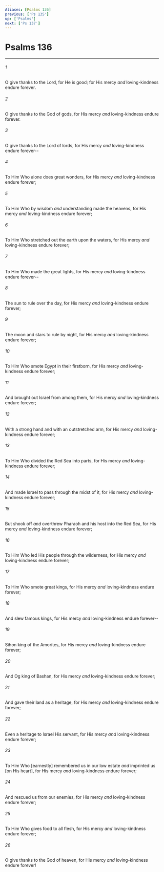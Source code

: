 ```yaml
---
Aliases: [Psalms 136]
previous: ['Ps 135']
up: ['Psalms']
next: ['Ps 137']
---
```

# Psalms 136

***














###### 1 






O give thanks to the Lord, for He is good; for His mercy _and_ loving-kindness endure forever. 













###### 2 






O give thanks to the God of gods, for His mercy _and_ loving-kindness endure forever. 













###### 3 






O give thanks to the Lord of lords, for His mercy _and_ loving-kindness endure forever-- 













###### 4 






To Him Who alone does great wonders, for His mercy _and_ loving-kindness endure forever; 













###### 5 






To Him Who by wisdom _and_ understanding made the heavens, for His mercy _and_ loving-kindness endure forever; 













###### 6 






To Him Who stretched out the earth upon the waters, for His mercy _and_ loving-kindness endure forever; 













###### 7 






To Him Who made the great lights, for His mercy _and_ loving-kindness endure forever-- 













###### 8 






The sun to rule over the day, for His mercy _and_ loving-kindness endure forever; 













###### 9 






The moon and stars to rule by night, for His mercy _and_ loving-kindness endure forever; 













###### 10 






To Him Who smote Egypt in their firstborn, for His mercy _and_ loving-kindness endure forever; 













###### 11 






And brought out Israel from among them, for His mercy _and_ loving-kindness endure forever; 













###### 12 






With a strong hand and with an outstretched arm, for His mercy _and_ loving-kindness endure forever; 













###### 13 






To Him Who divided the Red Sea into parts, for His mercy _and_ loving-kindness endure forever; 













###### 14 






And made Israel to pass through the midst of it, for His mercy _and_ loving-kindness endure forever; 













###### 15 






But shook off _and_ overthrew Pharaoh and his host into the Red Sea, for His mercy _and_ loving-kindness endure forever; 













###### 16 






To Him Who led His people through the wilderness, for His mercy _and_ loving-kindness endure forever; 













###### 17 






To Him Who smote great kings, for His mercy _and_ loving-kindness endure forever; 













###### 18 






And slew famous kings, for His mercy _and_ loving-kindness endure forever-- 













###### 19 






Sihon king of the Amorites, for His mercy _and_ loving-kindness endure forever; 













###### 20 






And Og king of Bashan, for His mercy _and_ loving-kindness endure forever; 













###### 21 






And gave their land as a heritage, for His mercy _and_ loving-kindness endure forever; 













###### 22 






Even a heritage to Israel His servant, for His mercy _and_ loving-kindness endure forever; 













###### 23 






To Him Who [earnestly] remembered us in our low estate _and_ imprinted us [on His heart], for His mercy _and_ loving-kindness endure forever; 













###### 24 






And rescued us from our enemies, for His mercy _and_ loving-kindness endure forever; 













###### 25 






To Him Who gives food to all flesh, for His mercy _and_ loving-kindness endure forever; 













###### 26 






O give thanks to the God of heaven, for His mercy _and_ loving-kindness endure forever!
